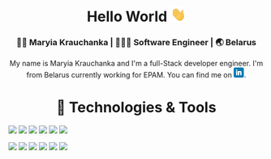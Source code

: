 <div align="center">
<h1> Hello World <img src="https://raw.githubusercontent.com/mariakravchenko/mariakravchenko/master/wave.gif" width="30px"></h1>

<div align="center">
<h3> 👩🏻 Maryia Krauchanka | 👩🏻‍💻 Software Engineer | 🌏 Belarus </h3>
</div>

My name is Maryia Krauchanka and I'm a full-Stack developer engineer. I'm from Belarus currently working for EPAM. You can find me on <a href="https://www.linkedin.com/in/maryia-krauchanka-dev/" target="_blank"> <img src="https://raw.githubusercontent.com/mariakravchenko/mariakravchenko/master/linkedin.png" width="20px"></a>.


</div>
<div align="center">
<h1> 🔧 Technologies & Tools </h1>
</div>

![](https://img.shields.io/badge/OS-Linux-informational?style=flat&logo=linux&logoColor=white&color=f59fc6)
![](https://img.shields.io/badge/OS-Windows-informational?style=flat&logo=windows&logoColor=white&color=f59fc6)
![](https://img.shields.io/badge/Editor-VSC-informational?style=flat&logo=visual-studio-code&logoColor=white&color=f59fc6)
![](https://img.shields.io/badge/Code-JavaScript-informational?style=flat&logo=javascript&logoColor=white&color=f59fc6)
![](https://img.shields.io/badge/Code-Angular-informational?style=flat&logo=angular&logoColor=white&color=f59fc6)
![](https://img.shields.io/badge/Code-Angular.js-informational?style=flat&logo=angularjs&logoColor=white&color=f59fc6)

![](https://img.shields.io/badge/Shell-Bash-informational?style=flat&logo=gnu-bash&logoColor=white&color=f59fc6)
![](https://img.shields.io/badge/Tools-PostgreSQL-informational?style=flat&logo=postgresql&logoColor=white&color=f59fc6)
![](https://img.shields.io/badge/Tools-Docker-informational?style=flat&logo=docker&logoColor=white&color=f59fc6)
![](https://img.shields.io/badge/Tools-Kubernetes-informational?style=flat&logo=kubernetes&logoColor=white&color=f59fc6)
![](https://img.shields.io/badge/Tools-Red_Hat_OpenShift-informational?style=flat&logo=red-hat-open-shift&logoColor=white&color=f59fc6)
![](https://img.shields.io/badge/Cloud-Digital_Ocean-informational?style=flat&logo=digitalocean&logoColor=white&color=f59fc6)
